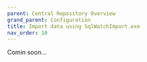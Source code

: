 ```yaml
---
parent: Central Repository Overview
grand_parent: Configuration
title: Import data using SqlWatchImport.exe
nav_order: 10
---
```


Comin soon...